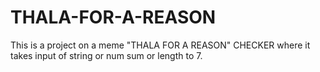 # THALA-FOR-A-REASON
This is a project on a meme "THALA FOR A REASON" CHECKER where it takes input of string or num sum or length to 7. 